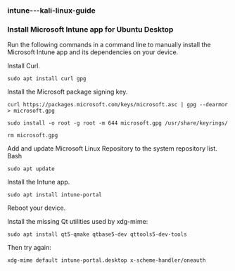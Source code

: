 ### intune---kali-linux-guide


### Install Microsoft Intune app for Ubuntu Desktop

Run the following commands in a command line to manually install the Microsoft Intune app and its dependencies on your device.

Install Curl.
 

    sudo apt install curl gpg

Install the Microsoft package signing key.


    curl https://packages.microsoft.com/keys/microsoft.asc | gpg --dearmor > microsoft.gpg

    sudo install -o root -g root -m 644 microsoft.gpg /usr/share/keyrings/
    
    rm microsoft.gpg

Add and update Microsoft Linux Repository to the system repository list.
Bash

    sudo apt update

Install the Intune app.

    sudo apt install intune-portal

Reboot your device.

Install the missing Qt utilities used by xdg-mime:

    sudo apt install qt5-qmake qtbase5-dev qttools5-dev-tools

Then try again:

    xdg-mime default intune-portal.desktop x-scheme-handler/oneauth
